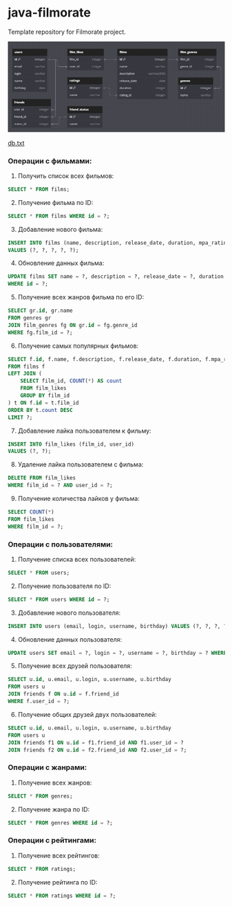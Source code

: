 # java-filmorate
Template repository for Filmorate project.

![db.png](db_diagram/db.png)

[db.txt](db_diagram/db.txt)

### Операции с фильмами:
1. Получить список всех фильмов:
```sql
SELECT * FROM films;
```
2. Получение фильма по ID:
```sql
SELECT * FROM films WHERE id = ?;
```
3. Добавление нового фильма:
```sql
INSERT INTO films (name, description, release_date, duration, mpa_rating_id) 
VALUES (?, ?, ?, ?, ?);
```
4. Обновление данных фильма:
```sql
UPDATE films SET name = ?, description = ?, release_date = ?, duration = ?, mpa_rating_id = ? 
WHERE id = ?;
```
5. Получение всех жанров фильма по его ID:
```sql
SELECT gr.id, gr.name 
FROM genres gr 
JOIN film_genres fg ON gr.id = fg.genre_id 
WHERE fg.film_id = ?;
```
6. Получение самых популярных фильмов:
```sql
SELECT f.id, f.name, f.description, f.release_date, f.duration, f.mpa_rating_id 
FROM films f 
LEFT JOIN (
    SELECT film_id, COUNT(*) AS count 
    FROM film_likes 
    GROUP BY film_id
) t ON f.id = t.film_id 
ORDER BY t.count DESC 
LIMIT ?;
```
7. Добавление лайка пользователем к фильму:
```sql
INSERT INTO film_likes (film_id, user_id) 
VALUES (?, ?);
```
8. Удаление лайка пользователем с фильма:
```sql
DELETE FROM film_likes 
WHERE film_id = ? AND user_id = ?;
```
9. Получение количества лайков у фильма:
```sql
SELECT COUNT(*) 
FROM film_likes 
WHERE film_id = ?;
```

### Операции с пользователями:
1. Получение списка всех пользователей:
```sql
SELECT * FROM users;
```
2. Получение пользователя по ID:
```sql
SELECT * FROM users WHERE id = ?;
```
3. Добавление нового пользователя:
```sql
INSERT INTO users (email, login, username, birthday) VALUES (?, ?, ?, ?);
```
4. Обновление данных пользователя:
```sql
UPDATE users SET email = ?, login = ?, username = ?, birthday = ? WHERE id = ?;
```
5. Получение всех друзей пользователя:
```sql
SELECT u.id, u.email, u.login, u.username, u.birthday 
FROM users u 
JOIN friends f ON u.id = f.friend_id 
WHERE f.user_id = ?;
```
6. Получение общих друзей двух пользователей:
```sql
SELECT u.id, u.email, u.login, u.username, u.birthday 
FROM users u 
JOIN friends f1 ON u.id = f1.friend_id AND f1.user_id = ? 
JOIN friends f2 ON u.id = f2.friend_id AND f2.user_id = ?;
```

### Операции с жанрами:
1. Получение всех жанров:
```sql
SELECT * FROM genres;
```
2. Получение жанра по ID:
```sql
SELECT * FROM genres WHERE id = ?;
```

### Операции с рейтингами:
1. Получение всех рейтингов:
```sql
SELECT * FROM ratings;
```
2. Получение рейтинга по ID:
```sql
SELECT * FROM ratings WHERE id = ?;
```